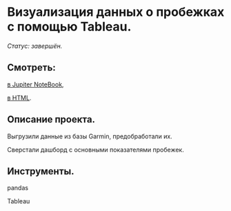 # Визуализация данных о пробежках с помощью Tableau.

*Статус: завершён.*

## Смотреть:
[в Jupiter NoteBook](https://github.com/niksan-da/Portfolio/blob/main/AB-test_for_online_store/3--AB_test.ipynb),

[в HTML](https://github.com/niksan-da/Portfolio/blob/main/AB-test_for_online_store/3--AB_test.html).


## Описание проекта.
Выгрузили данные из базы Garmin, предобработали их.

Сверстали дашборд с основными показателями пробежек.

## Инструменты.
pandas

Tableau
